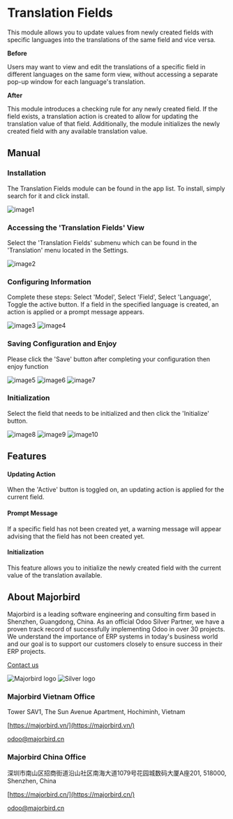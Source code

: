 # Translation Fields 

This module allows you to update values from newly created fields with specific languages into the translations of the same field and vice versa.

**Before** 

Users may want to view and edit the translations of a specific field in different languages on the same form view, without accessing a separate pop-up window for each language's translation.

**After**
 
This module introduces a checking rule for any newly created field. If the field exists, a translation action is created to allow for updating the translation value of that field. Additionally, the module initializes the newly created field with any available translation value.

## Manual

### Installation
The Translation Fields module can be found in the app list. To install, simply search for it and click install.

![image1](https://gitlab.com/mjb.customers/out/enroutebizz//raw/17.0/mjb_translation_fields/static/description/image1.png?inline=false)
 
### Accessing the 'Translation Fields' View
Select the 'Translation Fields' submenu which can be found in the 'Translation' menu located in the Settings.

![image2](https://gitlab.com/mjb.customers/out/enroutebizz//raw/17.0/mjb_translation_fields/static/description/image2.png?inline=false)
 
### Configuring Information
Complete these steps: Select 'Model', Select 'Field', Select 'Language', Toggle the active button. If a field in the specified language is created, an action is applied or a prompt message appears.

![image3](https://gitlab.com/mjb.customers/out/enroutebizz//raw/17.0/mjb_translation_fields/static/description/image3.png?inline=false) 
![image4](https://gitlab.com/mjb.customers/out/enroutebizz//raw/17.0/mjb_translation_fields/static/description/image4.png?inline=false)
 
### Saving Configuration and Enjoy
Please click the 'Save' button after completing your configuration then enjoy function

![image5](https://gitlab.com/mjb.customers/out/enroutebizz//raw/17.0/mjb_translation_fields/static/description/image5.png?inline=false) 
![image6](https://gitlab.com/mjb.customers/out/enroutebizz//raw/17.0/mjb_translation_fields/static/description/image6.png?inline=false) 
![image7](https://gitlab.com/mjb.customers/out/enroutebizz//raw/17.0/mjb_translation_fields/static/description/image7.png?inline=false)
 
### Initialization
Select the field that needs to be initialized and then click the 'Initialize' button.

![image8](https://gitlab.com/mjb.customers/out/enroutebizz//raw/17.0/mjb_translation_fields/static/description/image8.png?inline=false) 
![image9](https://gitlab.com/mjb.customers/out/enroutebizz//raw/17.0/mjb_translation_fields/static/description/image9.png?inline=false) 
![image10](https://gitlab.com/mjb.customers/out/enroutebizz//raw/17.0/mjb_translation_fields/static/description/image10.png?inline=false)
  
## Features

#### Updating Action
When the 'Active' button is toggled on, an updating action is applied for the current field.

#### Prompt Message
If a specific field has not been created yet, a warning message will appear advising that the field has not been created yet.

#### Initialization
This feature allows you to initialize the newly created field with the current value of the translation available.

## About Majorbird
Majorbird is a leading software engineering and consulting firm based in Shenzhen, Guangdong, China. As an official Odoo Silver Partner, we have a proven track record of successfully implementing Odoo in over 30 projects. We understand the importance of ERP systems in today's business world and our goal is to support our customers closely to ensure success in their ERP projects.

[Contact us](https://majorbird.cn/contactus)

![Majorbird logo](https://gitlab.com/mjb.customers/out/enroutebizz//raw/17.0/mjb_translation_fields/static/description/logo.png?inline=false)
![Silver logo](https://gitlab.com/mjb.customers/out/enroutebizz//raw/17.0/mjb_translation_fields/static/description/logo_silver.png?inline=false) 

### Majorbird Vietnam Office
Tower SAV1, The Sun Avenue Apartment, Hochiminh, Vietnam

[https://majorbird.vn/](https://majorbird.vn/)

[odoo@majorbird.cn](mailto:odoo@majorbird.cn?subject=VN%20MODULE%20Translation%20Fields)

### Majorbird China Office 
深圳市南山区招商街道沿山社区南海大道1079号花园城数码大厦A座201, 518000, Shenzhen, China

[https://majorbird.cn/](https://majorbird.cn/)

[odoo@majorbird.cn](mailto:odoo@majorbird.cn?subject=CN%20MODULE%20Translation%20Fields)
